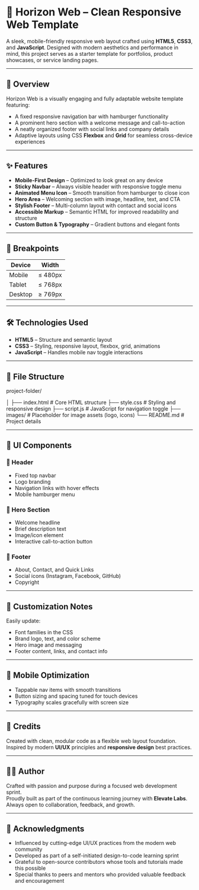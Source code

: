 # 🌅 Horizon Web – Clean Responsive Web Template

A sleek, mobile-friendly responsive web layout crafted using **HTML5**, **CSS3**, and **JavaScript**. Designed with modern aesthetics and performance in mind, this project serves as a starter template for portfolios, product showcases, or service landing pages.

---

## 🚀 Overview

Horizon Web is a visually engaging and fully adaptable website template featuring:

- A fixed responsive navigation bar with hamburger functionality  
- A prominent hero section with a welcome message and call-to-action  
- A neatly organized footer with social links and company details  
- Adaptive layouts using CSS **Flexbox** and **Grid** for seamless cross-device experiences  

---

## ✨ Features

- **Mobile-First Design** – Optimized to look great on any device  
- **Sticky Navbar** – Always visible header with responsive toggle menu  
- **Animated Menu Icon** – Smooth transition from hamburger to close icon  
- **Hero Area** – Welcoming section with image, headline, text, and CTA  
- **Stylish Footer** – Multi-column layout with contact and social icons  
- **Accessible Markup** – Semantic HTML for improved readability and structure  
- **Custom Button & Typography** – Gradient buttons and elegant fonts  

---

## 📐 Breakpoints

| Device   | Width      |
|----------|------------|
| Mobile   | ≤ 480px    |
| Tablet   | ≤ 768px    |
| Desktop  | ≥ 769px    |

---

## 🛠️ Technologies Used

- **HTML5** – Structure and semantic layout  
- **CSS3** – Styling, responsive layout, flexbox, grid, animations  
- **JavaScript** – Handles mobile nav toggle interactions  

---

## 📁 File Structure
project-folder/

│
├── index.html # Core HTML structure
├── style.css # Styling and responsive design
├── script.js # JavaScript for navigation toggle
├── images/ # Placeholder for image assets (logo, icons)
└── README.md # Project details

---

## 📸 UI Components

### 🔹 Header
- Fixed top navbar  
- Logo branding  
- Navigation links with hover effects  
- Mobile hamburger menu  

### 🔹 Hero Section
- Welcome headline  
- Brief description text  
- Image/icon element  
- Interactive call-to-action button  

### 🔹 Footer
- About, Contact, and Quick Links  
- Social icons (Instagram, Facebook, GitHub)  
- Copyright  

---

## 🔧 Customization Notes

Easily update:

- Font families in the CSS  
- Brand logo, text, and color scheme  
- Hero image and messaging  
- Footer content, links, and contact info  

---

## 📱 Mobile Optimization

- Tappable nav items with smooth transitions  
- Button sizing and spacing tuned for touch devices  
- Typography scales gracefully with screen size  

---

## 🙌 Credits

Created with clean, modular code as a flexible web layout foundation.  
Inspired by modern **UI/UX** principles and **responsive design** best practices.

---

## 👨‍💻 Author

Crafted with passion and purpose during a focused web development sprint.  
Proudly built as part of the continuous learning journey with **Elevate Labs**.  
Always open to collaboration, feedback, and growth.


---

## 🙏 Acknowledgments

- Influenced by cutting-edge UI/UX practices from the modern web community  
- Developed as part of a self-initiated design-to-code learning sprint  
- Grateful to open-source contributors whose tools and tutorials made this possible  
- Special thanks to peers and mentors who provided valuable feedback and encouragement



